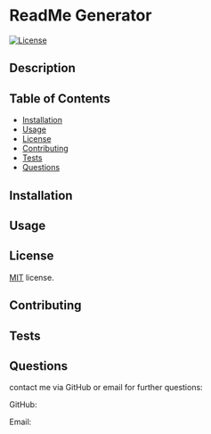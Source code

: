 # ReadMe Generator
      
[![License](https://img.shields.io/badge/License-MIT-blue.svg)](https://opensource.org/licenses/MIT)

## Description


## Table of Contents
- [Installation](#installation)
- [Usage](#usage)
- [License](#license)
- [Contributing](#contributing)
- [Tests](#tests)
- [Questions](#questions)

## Installation


## Usage


## License
 [MIT](https://opensource.org/licenses/MIT) license.

## Contributing


## Tests


## Questions
contact me via GitHub or email for further questions:

GitHub: [](https://github.com/)

Email: 
